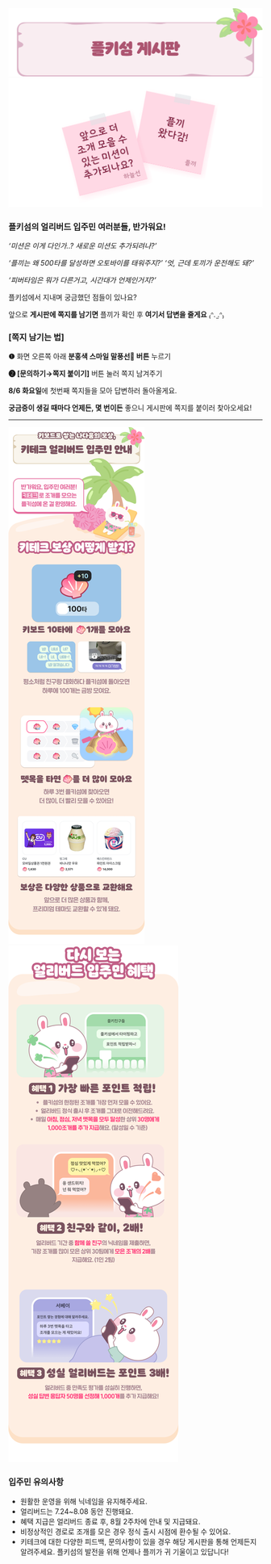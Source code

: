 <body>

<img src= "./Resource/page-board-1.png">
<img src= "./Resource/page-board-2.png">

### 플키섬의 얼리버드 입주민 여러분들, 반가워요!

*‘미션은 이게 다인가..? 새로운 미션도 추가되려나?’*

*‘플끼는 왜 500타를 달성하면 오토바이를 태워주지?’ ‘엇, 근데 토끼가 운전해도 돼?’*

*‘피버타임은 뭐가 다른거고, 시간대가 언제인거지?’*

플키섬에서 지내며 궁금했던 점들이 있나요?

앞으로 **게시판에 쪽지를 남기면** 플끼가 확인 후 **여기서 답변을 줄게요** ₍ᐢ. ̫.ᐢ₎

### [쪽지 남기는 법]

**❶** 화면 오른쪽 아래 **분홍색 스마일 말풍선💬 버튼** 누르기

**❷ [문의하기→쪽지 붙이기]** 버튼 눌러 쪽지 남겨주기

**8/6 화요일**에 첫번째 쪽지들을 모아 답변하러 돌아올게요.

**궁금증이 생길 때마다 언제든, 몇 번이든** 좋으니 게시판에 쪽지를 붙이러 찾아오세요!

---

<img src= "./Resource/page-image-1.png">
<img src= "./Resource/page-image-2.png">

<script>

  (function(){var w=window;if(w.ChannelIO){return w.console.error("ChannelIO script included twice.");}var ch=function(){ch.c(arguments);};ch.q=[];ch.c=function(args){ch.q.push(args);};w.ChannelIO=ch;function l(){if(w.ChannelIOInitialized){return;}w.ChannelIOInitialized=true;var s=document.createElement("script");s.type="text/javascript";s.async=true;s.src="https://cdn.channel.io/plugin/ch-plugin-web.js";var x=document.getElementsByTagName("script")[0];if(x.parentNode){x.parentNode.insertBefore(s,x);}}if(document.readyState==="complete"){l();}else{w.addEventListener("DOMContentLoaded",l);w.addEventListener("load",l);}})();

  ChannelIO('boot', {
  pluginKey: 'a0e721d6-de54-49df-bb00-0a31ccda1eda'
}, function onBoot(error, user) {
  if (error) {
    console.error(error);
  } else {
    
  }
});

</script>

</body>

### 입주민 유의사항

- 원활한 운영을 위해 닉네임을 유지해주세요.
- 얼리버드는 7.24~8.08 동안 진행돼요.
- 혜택 지급은 얼리버드 종료 후, 8월 2주차에 안내 및 지급돼요.
- 비정상적인 경로로 조개를 모은 경우 정식 출시 시점에 환수될 수 있어요.
- 키테크에 대한 다양한 피드백, 문의사항이 있을 경우 해당 게시판을 통해 언제든지 알려주세요. 플키섬의 발전을 위해 언제나 플끼가 귀 기울이고 있답니다!
